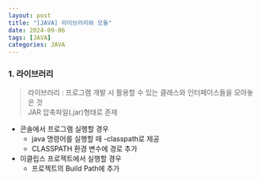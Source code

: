 ```yaml
---
layout: post
title: "[JAVA] 라이브러리와 모듈"
date: 2024-09-06
tags: [JAVA]
categories: JAVA
---
```


### 1. 라이브러리

> 라이브러리 : 프로그램 개발 시 활용할 수 있는 클래스와 인터페이스들을 모아놓은 것   
> JAR 압축파일(.jar)형태로 존재

- 콘솔에서 프로그램 실행할 경우
  - java 명령어를 실행할 때 -classpath로 제공
  - CLASSPATH 환경 변수에 경로 추가
- 이클립스 프로젝트에서 실행할 경우
  - 프로젝트의 Build Path에 추가

####